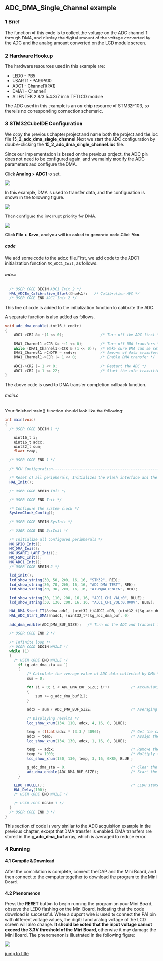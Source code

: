 ## ADC_DMA_Single_Channel example<a name="brief"></a>

### 1 Brief
The function of this code is to collect the voltage on the ADC channel 1 through DMA, and display the digital amount of the voltage converted by the ADC and the analog amount converted on the LCD module screen.
### 2 Hardware Hookup
The hardware resources used in this example are:
+ LED0 - PB5
+ USART1 - PA9/PA10
+ ADC1 - Channel1(PA1)
+ DMA1 - Channel1
+ ALIENTEK  2.8/3.5/4.3/7 inch TFTLCD module

The ADC used in this example is an on-chip resource of STM32F103, so there is no corresponding connection schematic.

### 3 STM32CubeIDE Configuration

We copy the previous chapter project and name both the project and the.ioc file **15_2_adc_dma_single_channel**.Next we start the ADC configuration by double-clicking the **15_2_adc_dma_single_channel.ioc** file.

Since our implementation is based on the previous project, the ADC pin does not need to be configured again, and we mainly modify the ADC parameters and configure the DMA.

Click **Analog > ADC1** to set.

<img src="../../1_docs/3_figures/15_2_adc_dma_single_channel/01_config.png">

In this example, DMA is used to transfer data, and the configuration is shown in the following figure.

<img src="../../1_docs/3_figures/15_2_adc_dma_single_channel/02_dma.png">

Then configure the interrupt priority for DMA.

<img src="../../1_docs/3_figures/15_2_adc_dma_single_channel/03_nvic.png">

Click **File > Save**, and you will be asked to generate code.Click **Yes**.

##### code
We add some code to the adc.c file.First, we add code to the ADC1 initialization function ``MX_ADC1_Init``, as follows.
###### adc.c
```c#
  /* USER CODE BEGIN ADC1_Init 2 */
  HAL_ADCEx_Calibration_Start(&hadc1);   /* Calibration ADC */
  /* USER CODE END ADC1_Init 2 */
```
This line of code is added to the initialization function to calibrate the ADC.

A separate function is also added as follows.
```c#
void adc_dma_enable(uint16_t cndtr)
{
    ADC1->CR2 &= ~(1 << 0);                 /* Turn off the ADC first */

    DMA1_Channel1->CCR &= ~(1 << 0);        /* Turn off DMA transfers */
    while (DMA1_Channel1->CCR & (1 << 0));  /* Make sure DMA can be set */
    DMA1_Channel1->CNDTR = cndtr;           /* Amount of data transferred by DMA */
    DMA1_Channel1->CCR |= 1 << 0;           /* Enable DMA transfer */

    ADC1->CR2 |= 1 << 0;                    /* Restart the ADC */
    ADC1->CR2 |= 1 << 22;                   /* Start the rule transition channel */
}
```
The above code is used to DMA transfer completion callback function.

###### main.c
Your finished main() function should look like the following:
```c#
int main(void)
{
  /* USER CODE BEGIN 1 */

	uint16_t i;
	uint16_t adcx;
	uint32_t sum;
	float temp;

  /* USER CODE END 1 */

  /* MCU Configuration--------------------------------------------------------*/

  /* Reset of all peripherals, Initializes the Flash interface and the Systick. */
  HAL_Init();

  /* USER CODE BEGIN Init */

  /* USER CODE END Init */

  /* Configure the system clock */
  SystemClock_Config();

  /* USER CODE BEGIN SysInit */

  /* USER CODE END SysInit */

  /* Initialize all configured peripherals */
  MX_GPIO_Init();
  MX_DMA_Init();
  MX_USART1_UART_Init();
  MX_FSMC_Init();
  MX_ADC1_Init();
  /* USER CODE BEGIN 2 */

  lcd_init();
  lcd_show_string(30, 50, 200, 16, 16, "STM32", RED);
  lcd_show_string(30, 70, 200, 16, 16, "ADC DMA TEST", RED);
  lcd_show_string(30, 90, 200, 16, 16, "ATOM@ALIENTEK", RED);

  lcd_show_string(30, 110, 200, 16, 16, "ADC1_CH1_VAL:0", BLUE);
  lcd_show_string(30, 130, 200, 16, 16, "ADC1_CH1_VOL:0.000V", BLUE);

  HAL_DMA_Start_IT(&hdma_adc1, (uint32_t)&ADC1->DR, (uint32_t)&g_adc_dma_buf, 0);	/* Start DMA and enable interrupt */
  HAL_ADC_Start_DMA(&hadc1, (uint32_t*)&g_adc_dma_buf, 0);           				/* Turn on the ADC and transmit the result via DMA */

  adc_dma_enable(ADC_DMA_BUF_SIZE);   /* Turn on the ADC and transmit the result by DMA */

  /* USER CODE END 2 */

  /* Infinite loop */
  /* USER CODE BEGIN WHILE */
  while (1)
  {
    /* USER CODE END WHILE */
      if (g_adc_dma_sta == 1)
      {
          /* Calculate the average value of ADC data collected by DMA */
          sum = 0;

          for (i = 0; i < ADC_DMA_BUF_SIZE; i++)          /* Accumulation */
          {
              sum += g_adc_dma_buf[i];
          }

          adcx = sum / ADC_DMA_BUF_SIZE;               	  /* Averaging */

          /* Displaying results */
          lcd_show_xnum(134, 110, adcx, 4, 16, 0, BLUE);

          temp = (float)adcx * (3.3 / 4096);              /* Get the calculated actual voltage value with decimal values, such as 3.1111 */
          adcx = temp;                                    /* Assign the integer part to the adcx variable because adcx is integer u16 */
          lcd_show_xnum(134, 130, adcx, 1, 16, 0, BLUE);

          temp -= adcx;                                   /* Remove the integer part that is already displayed, leaving the decimal part */
          temp *= 1000;                                   /* Multiply the decimal part by 1000 */
          lcd_show_xnum(150, 130, temp, 3, 16, 0X80, BLUE);

          g_adc_dma_sta = 0;                              /* Clear the DMA collection completion status flag */
          adc_dma_enable(ADC_DMA_BUF_SIZE);               /* Start the next ADC DMA acquisition */
      }

    LED0_TOGGLE();                                        /* LED0 state is flipped */
    HAL_Delay(100);
    /* USER CODE END WHILE */

    /* USER CODE BEGIN 3 */
  }
  /* USER CODE END 3 */
}
```
This section of code is very similar to the ADC acquisition example in the previous chapter, except that DMA transfer is enabled. DMA transfers are stored in the **g_adc_dma_buf** array, which is averaged to reduce error.


### 4 Running
#### 4.1 Compile & Download
After the compilation is complete, connect the DAP and the Mini Board, and then connect to the computer together to download the program to the Mini Board.
#### 4.2 Phenomenon
Press the **RESET** button to begin running the program on your Mini Board, observe the LED0 flashing on the Mini Board, indicating that the code download is successful. When a dupont wire is used to connect the PA1 pin with different voltage values, the digital and analog voltage of the LCD screen will also change. **It should be noted that the input voltage cannot exceed the 3.3V threshold of the Mini Board**, otherwise it may damage the Mini Board. The phenomenon is illustrated in the following figure:

<img src="../../1_docs/3_figures/15_2_adc_dma_single_channel/04_lcd.png">

[jump to title](#brief)